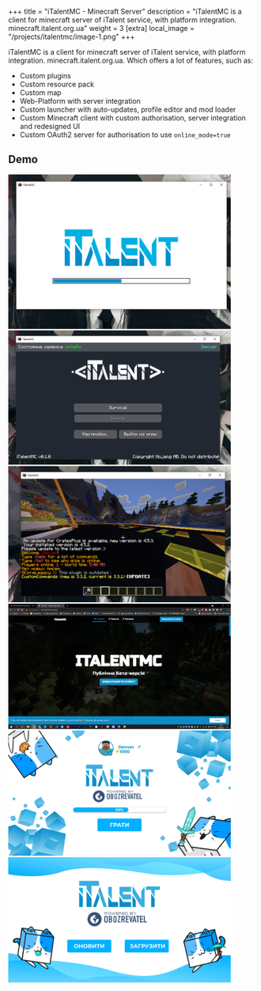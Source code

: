 +++
title = "iTalentMC - Minecraft Server"
description = "iTalentMC is a client for minecraft server of iTalent service, with platform integration. minecraft.italent.org.ua"
weight = 3
[extra]
local_image = "/projects/italentmc/image-1.png"
+++

iTalentMC is a client for minecraft server of iTalent service, with platform integration. minecraft.italent.org.ua.
Which offers a lot of features, such as:
- Custom plugins
- Custom resource pack
- Custom map
- Web-Platform with server integration
- Custom launcher with auto-updates, profile editor and mod loader
- Custom Minecraft client with custom authorisation, server integration and redesigned UI
- Custom OAuth2 server for authorisation to use `online_mode=true`


## Demo
<img alt="all parts" async src="image-1.png" width="450px"></img>
<img alt="all parts" async src="image-2.png" width="450px"></img>
<img alt="all parts" async src="image-3.png" width="450px"></img>
<img alt="all parts" async src="image-4.png" width="450px"></img>
<img alt="all parts" async src="image-5.png" width="450px"></img>
<img alt="all parts" async src="image-6.png" width="450px"></img>
